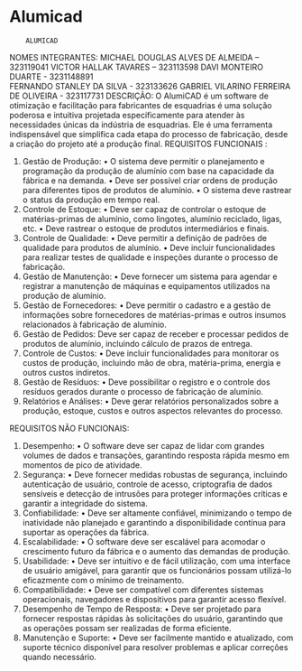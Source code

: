 # Alumicad
        ALUMICAD
NOMES INTEGRANTES:
MICHAEL DOUGLAS ALVES DE ALMEIDA – 323119041
VICTOR HALLAK TAVARES – 323113598
DAVI MONTEIRO DUARTE  - 3231148891  
FERNANDO STANLEY DA SILVA - 323133626
GABRIEL VILARINO FERREIRA DE OLIVEIRA - 323117731
DESCRIÇÃO:  O AlumiCAD é um software de otimização e facilitação para fabricantes de esquadrias é uma solução poderosa e intuitiva projetada especificamente para atender às necessidades únicas da indústria de esquadrias. Ele é uma ferramenta indispensável que simplifica cada etapa do processo de fabricação, desde a criação do projeto até a produção final. 
REQUISITOS FUNCIONAIS :
1.	Gestão de Produção:
•	O sistema deve permitir o planejamento e programação da produção de alumínio com base na capacidade da fábrica e na demanda.
•	Deve ser possível criar ordens de produção para diferentes tipos de produtos de alumínio.
•	O sistema deve rastrear o status da produção em tempo real.
2.	Controle de Estoque:
•	Deve ser capaz de controlar o estoque de matérias-primas de alumínio, como lingotes, alumínio reciclado, ligas, etc.
•	Deve rastrear o estoque de produtos intermediários e finais.
3.	Controle de Qualidade:
•	Deve permitir a definição de padrões de qualidade para produtos de alumínio.
•	Deve incluir funcionalidades para realizar testes de qualidade e inspeções durante o processo de fabricação.
4.	Gestão de Manutenção:
•	Deve fornecer um sistema para agendar e registrar a manutenção de máquinas e equipamentos utilizados na produção de alumínio.
5.	Gestão de Fornecedores:
•	Deve permitir o cadastro e a gestão de informações sobre fornecedores de matérias-primas e outros insumos relacionados à fabricação de alumínio.
6.	Gestão de Pedidos:
Deve ser capaz de receber e processar pedidos de produtos de alumínio, incluindo cálculo de prazos de entrega.
7.	Controle de Custos:
•	Deve incluir funcionalidades para monitorar os custos de produção, incluindo mão de obra, matéria-prima, energia e outros custos indiretos.
8.	Gestão de Resíduos:
•	Deve possibilitar o registro e o controle dos resíduos gerados durante o processo de fabricação de alumínio.
9.	Relatórios e Análises:
•	Deve gerar relatórios personalizados sobre a produção, estoque, custos e outros aspectos relevantes do processo.

REQUISITOS NÃO FUNCIONAIS:
1.	Desempenho:
•	O software deve ser capaz de lidar com grandes volumes de dados e transações, garantindo resposta rápida mesmo em momentos de pico de atividade.
2.	Segurança:
•	Deve fornecer medidas robustas de segurança, incluindo autenticação de usuário, controle de acesso, criptografia de dados sensíveis e detecção de intrusões para proteger informações críticas e garantir a integridade do sistema.
3.	Confiabilidade:
•	Deve ser altamente confiável, minimizando o tempo de inatividade não planejado e garantindo a disponibilidade contínua para suportar as operações da fábrica.
4.	Escalabilidade:
•	O software deve ser escalável para acomodar o crescimento futuro da fábrica e o aumento das demandas de produção.
5.	Usabilidade:
•	Deve ser intuitivo e de fácil utilização, com uma interface de usuário amigável, para garantir que os funcionários possam utilizá-lo eficazmente com o mínimo de treinamento.
6.	Compatibilidade:
•	Deve ser compatível com diferentes sistemas operacionais, navegadores e dispositivos para garantir acesso flexível.
7.	Desempenho de Tempo de Resposta:
•	Deve ser projetado para fornecer respostas rápidas às solicitações do usuário, garantindo que as operações possam ser realizadas de forma eficiente.
8.	Manutenção e Suporte:
•	Deve ser facilmente mantido e atualizado, com suporte técnico disponível para resolver problemas e aplicar correções quando necessário.
